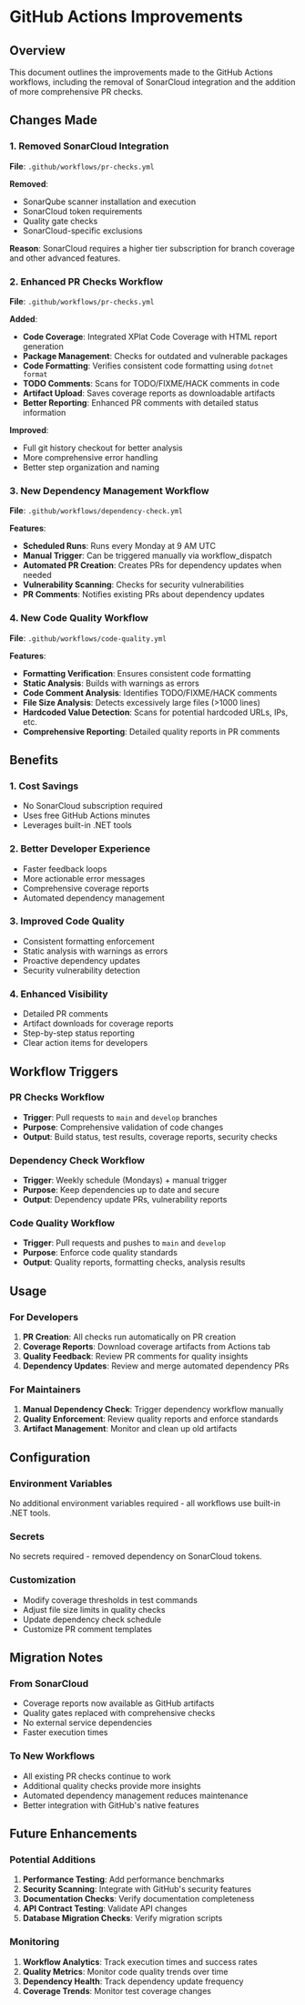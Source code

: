 # GitHub Actions Improvements

## Overview
This document outlines the improvements made to the GitHub Actions workflows, including the removal of SonarCloud integration and the addition of more comprehensive PR checks.

## Changes Made

### 1. Removed SonarCloud Integration
**File**: `.github/workflows/pr-checks.yml`

**Removed**:
- SonarQube scanner installation and execution
- SonarCloud token requirements
- Quality gate checks
- SonarCloud-specific exclusions

**Reason**: SonarCloud requires a higher tier subscription for branch coverage and other advanced features.

### 2. Enhanced PR Checks Workflow
**File**: `.github/workflows/pr-checks.yml`

**Added**:
- **Code Coverage**: Integrated XPlat Code Coverage with HTML report generation
- **Package Management**: Checks for outdated and vulnerable packages
- **Code Formatting**: Verifies consistent code formatting using `dotnet format`
- **TODO Comments**: Scans for TODO/FIXME/HACK comments in code
- **Artifact Upload**: Saves coverage reports as downloadable artifacts
- **Better Reporting**: Enhanced PR comments with detailed status information

**Improved**:
- Full git history checkout for better analysis
- More comprehensive error handling
- Better step organization and naming

### 3. New Dependency Management Workflow
**File**: `.github/workflows/dependency-check.yml`

**Features**:
- **Scheduled Runs**: Runs every Monday at 9 AM UTC
- **Manual Trigger**: Can be triggered manually via workflow_dispatch
- **Automated PR Creation**: Creates PRs for dependency updates when needed
- **Vulnerability Scanning**: Checks for security vulnerabilities
- **PR Comments**: Notifies existing PRs about dependency updates

### 4. New Code Quality Workflow
**File**: `.github/workflows/code-quality.yml`

**Features**:
- **Formatting Verification**: Ensures consistent code formatting
- **Static Analysis**: Builds with warnings as errors
- **Code Comment Analysis**: Identifies TODO/FIXME/HACK comments
- **File Size Analysis**: Detects excessively large files (>1000 lines)
- **Hardcoded Value Detection**: Scans for potential hardcoded URLs, IPs, etc.
- **Comprehensive Reporting**: Detailed quality reports in PR comments

## Benefits

### 1. Cost Savings
- No SonarCloud subscription required
- Uses free GitHub Actions minutes
- Leverages built-in .NET tools

### 2. Better Developer Experience
- Faster feedback loops
- More actionable error messages
- Comprehensive coverage reports
- Automated dependency management

### 3. Improved Code Quality
- Consistent formatting enforcement
- Static analysis with warnings as errors
- Proactive dependency updates
- Security vulnerability detection

### 4. Enhanced Visibility
- Detailed PR comments
- Artifact downloads for coverage reports
- Step-by-step status reporting
- Clear action items for developers

## Workflow Triggers

### PR Checks Workflow
- **Trigger**: Pull requests to `main` and `develop` branches
- **Purpose**: Comprehensive validation of code changes
- **Output**: Build status, test results, coverage reports, security checks

### Dependency Check Workflow
- **Trigger**: Weekly schedule (Mondays) + manual trigger
- **Purpose**: Keep dependencies up to date and secure
- **Output**: Dependency update PRs, vulnerability reports

### Code Quality Workflow
- **Trigger**: Pull requests and pushes to `main` and `develop`
- **Purpose**: Enforce code quality standards
- **Output**: Quality reports, formatting checks, analysis results

## Usage

### For Developers
1. **PR Creation**: All checks run automatically on PR creation
2. **Coverage Reports**: Download coverage artifacts from Actions tab
3. **Quality Feedback**: Review PR comments for quality insights
4. **Dependency Updates**: Review and merge automated dependency PRs

### For Maintainers
1. **Manual Dependency Check**: Trigger dependency workflow manually
2. **Quality Enforcement**: Review quality reports and enforce standards
3. **Artifact Management**: Monitor and clean up old artifacts

## Configuration

### Environment Variables
No additional environment variables required - all workflows use built-in .NET tools.

### Secrets
No secrets required - removed dependency on SonarCloud tokens.

### Customization
- Modify coverage thresholds in test commands
- Adjust file size limits in quality checks
- Update dependency check schedule
- Customize PR comment templates

## Migration Notes

### From SonarCloud
- Coverage reports now available as GitHub artifacts
- Quality gates replaced with comprehensive checks
- No external service dependencies
- Faster execution times

### To New Workflows
- All existing PR checks continue to work
- Additional quality checks provide more insights
- Automated dependency management reduces maintenance
- Better integration with GitHub's native features

## Future Enhancements

### Potential Additions
1. **Performance Testing**: Add performance benchmarks
2. **Security Scanning**: Integrate with GitHub's security features
3. **Documentation Checks**: Verify documentation completeness
4. **API Contract Testing**: Validate API changes
5. **Database Migration Checks**: Verify migration scripts

### Monitoring
1. **Workflow Analytics**: Track execution times and success rates
2. **Quality Metrics**: Monitor code quality trends over time
3. **Dependency Health**: Track dependency update frequency
4. **Coverage Trends**: Monitor test coverage changes 